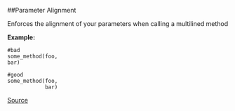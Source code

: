 ##Parameter Alignment

Enforces the alignment of your parameters when calling a multilined method

**Example:**

```
#bad
some_method(foo,
bar)

#good
some_method(foo,
            bar)
```

[Source](http://www.rubydoc.info/gems/rubocop/RuboCop/Cop/Style/AlignParameters)
